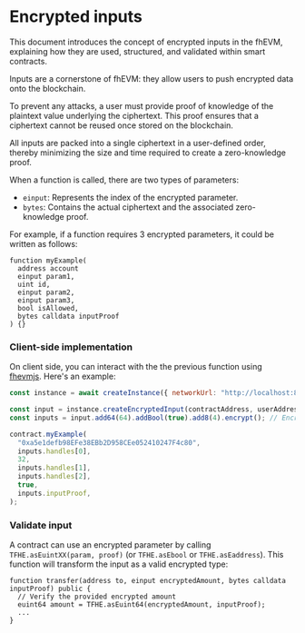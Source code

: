 # Encrypted inputs
This document introduces the concept of encrypted inputs in the fhEVM, explaining how they are used, structured, and validated within smart contracts.

Inputs are a cornerstone of fhEVM: they allow users to push encrypted data onto the blockchain. 

To prevent any attacks, a user must provide proof of knowledge of the plaintext value underlying the ciphertext. This proof ensures that a ciphertext cannot be reused once stored on the blockchain.

All inputs are packed into a single ciphertext in a user-defined order, thereby minimizing the size and time required to create a zero-knowledge proof.

When a function is called, there are two types of parameters: 
- `einput`: Represents the index of the encrypted parameter.
- `bytes`: Contains the actual ciphertext and the associated zero-knowledge proof.

For example, if a function requires 3 encrypted parameters, it could be written as follows:

```solidity
function myExample(
  address account
  einput param1,
  uint id,
  einput param2,
  einput param3,
  bool isAllowed,
  bytes calldata inputProof
) {}
```

### Client-side implementation

On client side, you can interact with the the previous function using [fhevmjs](https://github.com/zama-ai/fhevmjs). Here's an example:

```javascript
const instance = await createInstance({ networkUrl: "http://localhost:8545" });

const input = instance.createEncryptedInput(contractAddress, userAddress);
const inputs = input.add64(64).addBool(true).add8(4).encrypt(); // Encrypt the three parameters

contract.myExample(
  "0xa5e1defb98EFe38EBb2D958CEe052410247F4c80",
  inputs.handles[0],
  32,
  inputs.handles[1],
  inputs.handles[2],
  true,
  inputs.inputProof,
);
```

### Validate input

A contract can use an encrypted parameter by calling `TFHE.asEuintXX(param, proof)` (or `TFHE.asEbool` or `TFHE.asEaddress`). This function will transform the input as a valid encrypted type:

```solidity
function transfer(address to, einput encryptedAmount, bytes calldata inputProof) public {
  // Verify the provided encrypted amount
  euint64 amount = TFHE.asEuint64(encryptedAmount, inputProof);
  ...
}
```
